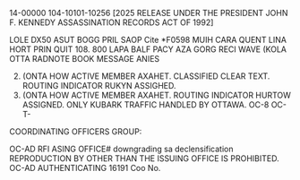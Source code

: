 14-00000
104-10101-10256 [2025 RELEASE UNDER THE PRESIDENT JOHN F. KENNEDY ASSASSINATION RECORDS ACT OF 1992]

LOLE DX50 ASUT BOGG
PRIL SAOP
Cite
*F0598
MUIH CARA QUENT LINA
HORT PRIN QUIT
108. 800
LAPA BALF
PACY AZA GORG RECI
WAVE (KOLA OTTA
RADNOTE
BOOK MESSAGE
ANIES

2. (ONTA HOW ACTIVE MEMBER AXAHET. CLASSIFIED CLEAR TEXT. ROUTING INDICATOR RUKYN ASSIGHED.
2. (ONTA HOW ACTIVE MEMBER AXAHET. ROUTING INDICATOR HURTOW ASSIGNED.
ONLY KUBARK TRAFFIC HANDLED BY OTTAWA.
OC-8
OC-T-

COORDINATING OFFICERS
GROUP:

OC-AD
RFI ASING OFFICE#
downgrading sa
declensification
REPRODUCTION BY OTHER THAN THE ISSUING OFFICE IS PROHIBITED.
OC-AD
AUTHENTICATING
16191
Coo No.
